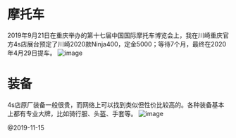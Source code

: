 # 摩托车

2019年9月21日在重庆举办的第十七届中国国际摩托车博览会上，我在川崎重庆官方4s店展台预定了川崎2020款Ninja400，定金5000；等待7个月，最终在2020年4月29日提车。
![image](https://user-images.githubusercontent.com/11970778/110227727-61297300-7f36-11eb-8f86-5b7b94474bce.png)



# 装备
4s店原厂装备一般很贵，而网络上可以找到类似但性价比较高的。各种装备基本上都有专业大牌，比如骑行服、头盔、手套等。
![image](https://user-images.githubusercontent.com/11970778/110227610-13f8d180-7f35-11eb-80cb-96e92f95e7c9.png)

@2019-11-15
